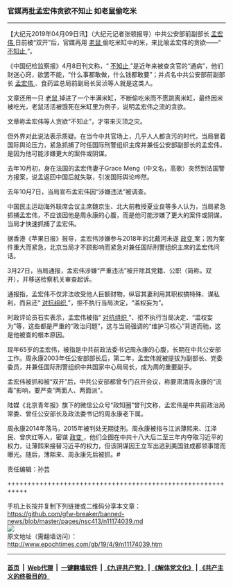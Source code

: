 ### 官媒再批孟宏伟贪欲不知止 如老鼠偷吃米
------------------------

<p>
 【大纪元2019年04月09日讯】（大纪元记者张顿报导）中共公安部前副部长
 <a href="http://www.epochtimes.com/gb/tag/%E5%AD%9F%E5%AE%8F%E4%BC%9F.html">
  孟宏伟
 </a>
 日前被“双开”后，官媒再用
 <a href="http://www.epochtimes.com/gb/tag/%E8%80%81%E9%BC%A0.html">
  老鼠
 </a>
 偷吃米缸中的米，来比喻孟宏伟的贪欲——“
 <a href="http://www.epochtimes.com/gb/tag/%E4%B8%8D%E7%9F%A5%E6%AD%A2.html">
  不知止
 </a>
 ”。
</p>
<p>
 《中国纪检监察报》4月8日刊文称，“
 <a href="http://www.epochtimes.com/gb/tag/%E4%B8%8D%E7%9F%A5%E6%AD%A2.html">
  不知止
 </a>
 ”是近年来被查贪官的“通病”，他们财迷心窍，欲罢不能，“什么事都敢做，什么钱都敢要”；并点名中共公安部前副部长
 <a href="http://www.epochtimes.com/gb/tag/%E5%AD%9F%E5%AE%8F%E4%BC%9F.html">
  孟宏伟
 </a>
 、食药监总局前副局长吴浈等人就是这类人。
</p>
<p>
 文章还用一只
 <a href="http://www.epochtimes.com/gb/tag/%E8%80%81%E9%BC%A0.html">
  老鼠
 </a>
 掉进了一个半满米缸，不断偷吃米而不愿跳离米缸，最终因米被吃光，老鼠活活被饿死在米缸里为例子，说明孟宏伟之流的贪欲。
</p>
<p>
 文章称孟宏伟等人贪欲“不知止”，才带来灭顶之灾。
</p>
<p>
 但外界对此说法表示质疑。在当今中共官场上，几乎人人都贪污的时代，当局冒着国际舆论压力，紧急抓捕了时任国际刑警组织主席并兼任公安部副部长的孟宏伟，是因为他可能涉嫌更大的案件或阴谋。
</p>
<p>
 去年10月初，身在法国的孟宏伟妻子Grace Meng（中文名，高歌）突然到法国警方报案，说孟返回中国后就失联，引发国际舆论哗然。
</p>
<p>
 去年10月7日，当局宣布孟宏伟因“涉嫌违法”被调查。
</p>
<p>
 中国民主运动海外联席会议主席魏京生、北大前教授夏业良等多人认为，当局紧急抓捕孟宏伟，不应该因他是周永康的心腹，而是他可能涉嫌了更大的案件或阴谋，当局才快速抓捕了孟宏伟。
</p>
<p>
 据香港《苹果日报》报导，孟宏伟涉嫌参与2018年的北戴河未遂
 <a href="http://www.epochtimes.com/gb/tag/%E6%94%BF%E5%8F%98.html">
  政变
 </a>
 案；因为案件重大而紧急，北京当局才不顾影响而紧急对兼任国际刑警组织主席的孟宏伟问话。
</p>
<p>
 3月27日，当局通报，孟宏伟涉嫌“严重违法”被开除其党籍、公职（简称，双开），并移送检察机关审查起诉。
</p>
<p>
 通报指，孟宏伟不仅非法收受他人巨额财物，纵容其妻利用其职权搞特殊、谋私利，而且还“
 <a href="http://www.epochtimes.com/gb/tag/%E5%AF%B9%E6%8A%97%E7%BB%84%E7%BB%87.html">
  对抗组织
 </a>
 ”，拒不执行当局决定，“滥权妄为”。
</p>
<p>
 时政评论员石实表示，孟宏伟被指“
 <a href="http://www.epochtimes.com/gb/tag/%E5%AF%B9%E6%8A%97%E7%BB%84%E7%BB%87.html">
  对抗组织
 </a>
 ”、拒不执行当局决定、“滥权妄为”等，这些都是严重的“政治问题”，这与当局强调的“维护习核心”背道而驰，这是他被查的根本原因。
</p>
<p>
 现年65岁的孟宏伟，被指是中共前政法委书记周永康的心腹，长期在中共公安部工作。周永康2003年任公安部部长后，第二年，孟宏伟就被提拔为副部长、党委委员，并兼任国际刑警组织中共国家中心局局长，成为周的重要副手。
</p>
<p>
 孟宏伟被抓和被“双开”后，中共公安部都曾专门召开会议，称要肃清周永康的“流毒”影响，要严查“两面人、两面派”。
</p>
<p>
 陆媒《北京青年报》旗下的微信公众号“政知圈”曾刊文称，孟宏伟是中共前政治局常委、曾任公安部长及政法委书记的周永康老下属。
</p>
<p>
 周永康2014年落马，2015年被判处无期徒刑。周永康被指与江派薄熙来、江泽民、曾庆红等人，密谋
 <a href="http://www.epochtimes.com/gb/tag/%E6%94%BF%E5%8F%98.html">
  政变
 </a>
 ，他们企图在中共十八大后二至三年内夺取习近平的权力，让薄熙来接替习近平的权力，但该阴谋因王立军出逃到美国驻成都领事馆而曝光。随后，薄熙来、周永康先后被抓。#
</p>
<p>
 责任编辑：孙芸
</p>

+++++++++++++++++++++++++++++++++++++++++++++++++++++++++++<br/><br/>
手机上长按并复制下列链接或二维码分享本文章：<br/>
https://github.com/gfw-breaker/banned-news/blob/master/pages/nsc413/n11174039.md <br/>
<a href='https://github.com/gfw-breaker/banned-news/blob/master/pages/nsc413/n11174039.md'><img src='https://github.com/gfw-breaker/banned-news/blob/master/pages/nsc413/n11174039.md.png'/></a> <br/>
原文地址（需翻墙访问）：http://www.epochtimes.com/gb/19/4/9/n11174039.htm


------------------------
#### [首页](https://github.com/gfw-breaker/banned-news/blob/master/README.md) &nbsp;|&nbsp; [Web代理](https://github.com/labour-camp/helloworld) &nbsp;|&nbsp; [一键翻墙软件](https://github.com/gfw-breaker/nogfw/blob/master/README.md) &nbsp;| [《九评共产党》](https://github.com/gfw-breaker/9ping.md/blob/master/README.md#九评之一评共产党是什么) | [《解体党文化》](https://github.com/gfw-breaker/jtdwh.md/blob/master/README.md) | [《共产主义的终极目的》](https://github.com/gfw-breaker/gczydzjmd.md/blob/master/README.md)

